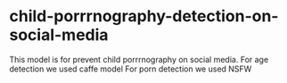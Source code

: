 ﻿# child-porrrnography-detection-on-social-media
This model is for prevent child porrrnography on social media.
For age detection we used caffe model
For porn detection we used NSFW 
